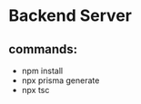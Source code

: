 <h1>Backend Server</h1>
<h2>commands:</h2>
<ul>
  <li>
    npm install
  </li>
  <li>
    npx prisma generate
  </li>
  <li>
    npx tsc
  </li>
</ul>

